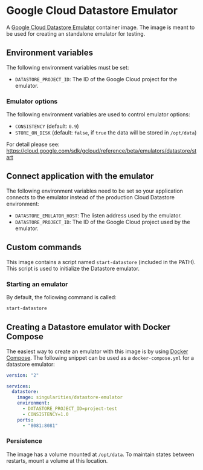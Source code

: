 # Google Cloud Datastore Emulator

A [Google Cloud Datastore Emulator](https://cloud.google.com/datastore/docs/tools/datastore-emulator/) container image. The image is meant to be used for creating an standalone emulator for testing.

## Environment variables

The following environment variables must be set:

- `DATASTORE_PROJECT_ID`: The ID of the Google Cloud project for the emulator.

### Emulator options

The following environment variables are used to control emulator options:

- `CONSISTENCY` (default: `0.9`)
- `STORE_ON_DISK` (default: `false`, if `true` the data will be stored in `/opt/data`)

For detail please see: https://cloud.google.com/sdk/gcloud/reference/beta/emulators/datastore/start

## Connect application with the emulator

The following environment variables need to be set so your application connects to the emulator instead of the production Cloud Datastore environment:

- `DATASTORE_EMULATOR_HOST`: The listen address used by the emulator.
- `DATASTORE_PROJECT_ID`: The ID of the Google Cloud project used by the emulator.

## Custom commands

This image contains a script named `start-datastore` (included in the PATH). This script is used to initialize the Datastore emulator.

### Starting an emulator

By default, the following command is called:

```sh
start-datastore
```

## Creating a Datastore emulator with Docker Compose

The easiest way to create an emulator with this image is by using [Docker Compose](https://docs.docker.com/compose). The following snippet can be used as a `docker-compose.yml` for a datastore emulator:

```YAML
version: "2"

services:
  datastore:
    image: singularities/datastore-emulator
    environment:
      - DATASTORE_PROJECT_ID=project-test
      - CONSISTENCY=1.0
    ports:
      - "8081:8081"
```

### Persistence

The image has a volume mounted at `/opt/data`. To maintain states between restarts, mount a volume at this location.

